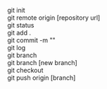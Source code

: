 git init <br>
git remote origin [repository url] <br>
git status <br>
git add . <br>
git commit -m "" <br>
git log <br>
git branch <br>
git branch [new branch] <br>
git checkout <br>
git push origin [branch] <br>

